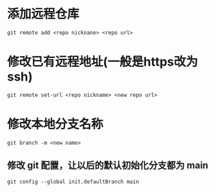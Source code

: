 # 添加远程仓库
    git remote add <repo nicknane> <repo url>

# 修改已有远程地址(一般是https改为ssh)
    git remote set-url <repo nickname> <new repo url>

# 修改本地分支名称
    git branch -m <new name>

## 修改 git 配置，让以后的默认初始化分支都为 main
    git config --global init.defaultBranch main